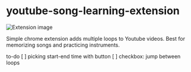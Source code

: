 # youtube-song-learning-extension

![Extension image](https://i.imgur.com/AL3z46c.png)


Simple chrome extension adds multiple loops to Youtube videos. Best for memorizing songs and practicing instruments.

to-do
[ ] picking start-end time with button
[ ] checkbox: jump between loops
 